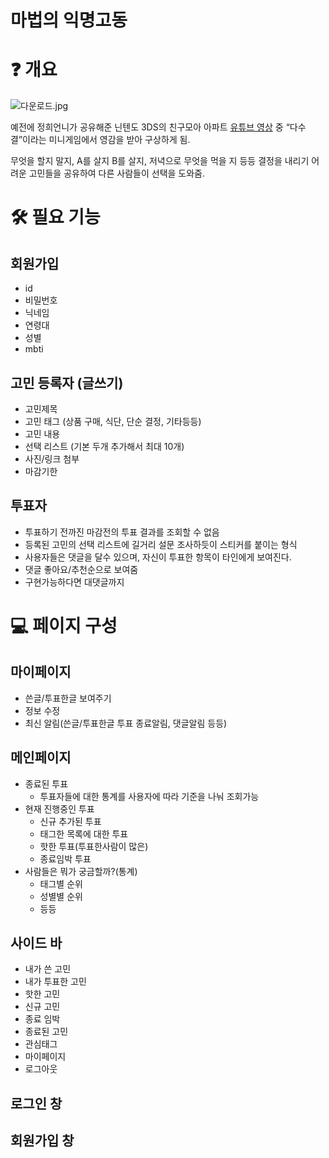 # 마법의 익명고동

# ❓ 개요

![다운로드.jpg](%E1%84%86%E1%85%A1%E1%84%87%E1%85%A5%E1%86%B8%E1%84%8B%E1%85%B4%20%E1%84%8B%E1%85%B5%E1%86%A8%E1%84%86%E1%85%A7%E1%86%BC%E1%84%80%E1%85%A9%E1%84%83%E1%85%A9%E1%86%BC%20f38bf7eb98994d279095d3c8e8c1835b/%EB%8B%A4%EC%9A%B4%EB%A1%9C%EB%93%9C.jpg)

예전에 정희언니가 공유해준 닌텐도 3DS의 친구모아 아파트 [유튜브 영상](https://www.youtube.com/watch?v=9ZdJjb2of08&list=PLMaN_94jl7xq7bUr_6b2NluvQFpoycb1Q&index=20) 중 “다수결”이라는 미니게임에서 영감을 받아 구상하게 됨.

무엇을 할지 말지, A를 살지 B를 살지, 저녁으로 무엇을 먹을 지 등등 결정을 내리기 어려운 고민들을 공유하여 다른 사람들이 선택을 도와줌.

# 🛠️ 필요 기능

## 회원가입

- id
- 비밀번호
- 닉네임
- 연령대
- 성별
- mbti

## 고민 등록자 (글쓰기)

- 고민제목
- 고민 태그 (상품 구매, 식단, 단순 결정, 기타등등)
- 고민 내용
- 선택 리스트 (기본 두개 추가해서 최대 10개)
- 사진/링크 첨부
- 마감기한

## 투표자

- 투표하기 전까진 마감전의 투표 결과를 조회할 수 없음
- 등록된 고민의 선택 리스트에 길거리 설문 조사하듯이 스티커를 붙이는 형식
- 사용자들은 댓글을 달수 있으며, 자신이 투표한 항목이 타인에게 보여진다.
- 댓글 좋아요/추천순으로 보여줌
- 구현가능하다면 대댓글까지

# 💻 페이지 구성

## 마이페이지

- 쓴글/투표한글 보여주기
- 정보 수정
- 최신 알림(쓴글/투표한글 투표 종료알림, 댓글알림 등등)

## 메인페이지

- 종료된 투표
    - 투표자들에 대한 통계를 사용자에 따라 기준을 나눠 조회가능
- 현재 진행중인 투표
    - 신규 추가된 투표
    - 태그한 목록에 대한 투표
    - 핫한 투표(투표한사람이 많은)
    - 종료임박 투표
- 사람들은 뭐가 궁금할까?(통계)
    - 태그별 순위
    - 성별별 순위
    - 등등

## 사이드 바

- 내가 쓴 고민
- 내가 투표한 고민
- 핫한 고민
- 신규 고민
- 종료 임박
- 종료된 고민
- 관심태그
- 마이페이지
- 로그아웃

## 로그인 창

## 회원가입 창